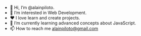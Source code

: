 - 👋 Hi, I’m @alainpiloto.
- 👀 I’m interested in Web Development.
- ❤️ I love learn and create projects.
- 🌱 I’m currently learning advanced concepts about JavaScript.
- 📫 How to reach me alainpiloto@gmail.com

<!---
alainpiloto/alainpiloto is a ✨ special ✨ repository because its `README.md` (this file) appears on your GitHub profile.
You can click the Preview link to take a look at your changes.
--->
